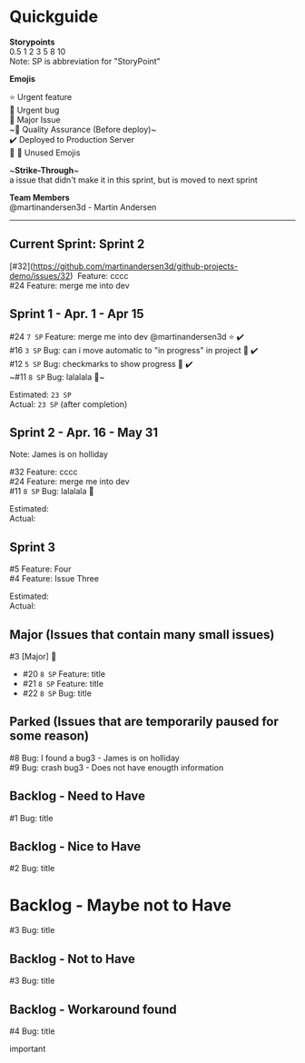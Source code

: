 # Quickguide

**Storypoints**  
0.5 1 2 3 5 8 10  
Note: SP is abbreviation for "StoryPoint"

**Emojis**

⭐ Urgent feature  
🐞 Urgent bug  
🚀 Major Issue  
~🔎 Quality Assurance (Before deploy)~  
✔️ Deployed to Production Server  
🍕 🍉 Unused Emojis

~**Strike-Through**~  
a issue that didn't make it in this sprint, but is moved to next sprint

**Team Members**  
@martinandersen3d - Martin Andersen

---

## Current Sprint: Sprint 2

[#32\](https://github.com/martinandersen3d/github-projects-demo/issues/32)  Feature: cccc  
#24 Feature: merge me into dev

## Sprint 1 - Apr. 1 - Apr 15

#24 `7 SP` Feature: merge me into dev @martinandersen3d ⭐ ✔️  
#16 `3 SP` Bug: can i move automatic to "in progress" in project 🐞 ✔️  
#12 `5 SP` Bug: checkmarks to show progress 🐞 ✔️  
~#11 `8 SP` Bug: lalalala 🐞~

Estimated: `23 SP`  
Actual: `23 SP` (after completion)

## Sprint 2 - Apr. 16 - May 31

Note: James is on holliday

#32 Feature: cccc  
#24 Feature: merge me into dev  
#11 `8 SP` Bug: lalalala 🐞

Estimated:  
Actual:

## Sprint 3

#5 Feature: Four  
#4 Feature: Issue Three

Estimated:  
Actual:

## Major (Issues that contain many small issues)

#3 \[Major\] 🚀

*   #20 `8 SP` Feature: title
*   #21 `8 SP` Feature: title
*   #22 `8 SP` Bug: title

## Parked (Issues that are temporarily paused for some reason)

#8 Bug: I found a bug3 - James is on holliday  
#9 Bug: crash bug3 - Does not have enougth information

## Backlog - Need to Have

#1 Bug: title

## Backlog - Nice to Have

#2 Bug: title

# Backlog - Maybe not to Have

#3 Bug: title

## Backlog - Not to Have

#3 Bug: title

## Backlog - Workaround found

#4 Bug: title

important
